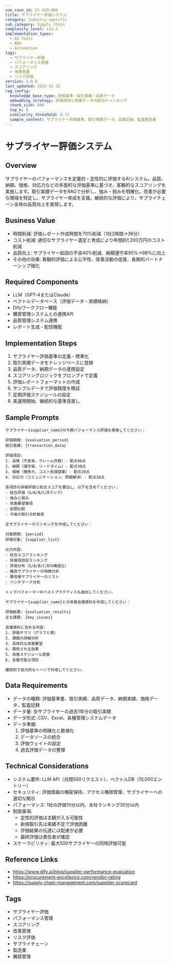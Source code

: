 ```yaml
---
use_case_id: UC-SCM-006
title: サプライヤー評価システム
category: Industry-specific
sub_category: Supply Chain
complexity_level: Lv2-3
implementation_types:
  - AI Tools
  - RAG
  - Automation
tags:
  - サプライヤー評価
  - パフォーマンス管理
  - スコアリング
  - 改善管理
  - リスク評価
version: 1.0.0
last_updated: 2025-01-15
rag_config:
  knowledge_base_type: 評価基準・取引実績・品質データ
  embedding_strategy: 評価項目と実績データの統合チャンキング
  chunk_size: 600
  top_k: 8
  similarity_threshold: 0.72
  sample_content: サプライヤー評価基準、取引実績データ、品質記録、監査報告書
---
```


# サプライヤー評価システム

## Overview

サプライヤーのパフォーマンスを定量的・定性的に評価するAIシステム。品質、納期、価格、対応力などの多面的な評価基準に基づき、客観的なスコアリングを実施します。取引実績データをRAGで分析し、強み・弱みを明確化。改善が必要な領域を特定し、サプライヤー育成を支援。継続的な評価により、サプライチェーン全体の品質向上を実現します。

## Business Value

- 時間削減: 評価レポート作成時間を70%削減（1社2時間→36分）
- コスト削減: 適切なサプライヤー選定と育成により年間約1,200万円のコスト削減
- 品質向上: サプライヤー起因の不良40%削減、納期遵守率95%→98%に向上
- その他の効果: 客観的評価による公平性、改善活動の促進、長期的パートナーシップ強化

## Required Components

- LLM（GPT-4またはClaude）
- ベクトルデータベース（評価データ・実績格納）
- Difyワークフロー機能
- 購買管理システムとの連携API
- 品質管理システム連携
- レポート生成・配信機能

## Implementation Steps

1. サプライヤー評価基準の定義・標準化
2. 取引実績データをナレッジベースに登録
3. 品質データ、納期データの連携設定
4. スコアリングロジックをプロンプトで定義
5. 評価レポートフォーマットの作成
6. サンプルデータで評価精度を検証
7. 定期評価スケジュールの設定
8. 実運用開始、継続的な基準見直し

## Sample Prompts

```
サプライヤー{supplier_name}の今期パフォーマンス評価を実施してください：

評価期間: {evaluation_period}
取引実績: {transaction_data}

評価項目:
1. 品質（不良率、クレーム件数）- 配点40点
2. 納期（遵守率、リードタイム）- 配点30点
3. 価格（競争力、コスト削減提案）- 配点20点
4. 対応力（コミュニケーション、問題解決）- 配点10点

各項目の詳細評価と総合スコアを算出し、以下を含めてください：
- 総合評価（S/A/B/C/Dランク）
- 強みと弱み
- 改善要望事項
- 前期比較
- 今後の取引方針推奨
```

```
全サプライヤーのランキングを作成してください：

対象期間: {period}
評価対象: {supplier_list}

出力内容:
- 総合スコアランキング
- 評価項目別ランキング
- 評価分布（S/A/B/C/Dの構成比）
- 優良サプライヤーの特徴分析
- 要改善サプライヤーのリスト
- ベンチマーク分析

トップパフォーマーのベストプラクティスも抽出してください。
```

```
サプライヤー{supplier_name}との改善会議資料を作成してください：

評価結果: {evaluation_results}
主な課題: {key_issues}

会議資料に含める内容:
1. 評価サマリ（グラフと表）
2. 課題の詳細分析
3. 具体的な改善要望
4. 期待される効果
5. 改善スケジュール提案
6. 支援可能な項目

建設的で協力的なトーンで作成してください。
```

## Data Requirements

- データの種類: 評価基準書、取引実績、品質データ、納期実績、価格データ、監査記録
- データ量: 全サプライヤーの過去1年分の取引実績
- データ形式: CSV、Excel、各種管理システムデータ
- データ準備:
  1. 評価基準の明確化と数値化
  2. データソースの統合
  3. 評価ウェイトの設定
  4. 過去評価データの整理

## Technical Considerations

- システム要件: LLM API（月間500リクエスト）、ベクトルDB（10,000エントリー）
- セキュリティ: 評価情報の機密保持、アクセス権限管理、サプライヤーへの適切な開示
- パフォーマンス: 1社の評価10分以内、全社ランキング30分以内
- 制限事項:
  - 定性的評価は主観が入る可能性
  - 新規取引先は実績不足で評価困難
  - 評価結果の伝達には配慮が必要
  - 最終評価は責任者が確認
- スケーラビリティ: 最大500サプライヤーの同時評価可能

## Reference Links

- https://www.dify.ai/blog/supplier-performance-evaluation
- https://procurement-excellence.com/vendor-rating
- https://supply-chain-management.com/supplier-scorecard

## Tags

- サプライヤー評価
- パフォーマンス管理
- スコアリング
- 改善管理
- リスク評価
- サプライチェーン
- 製造業
- 購買管理
